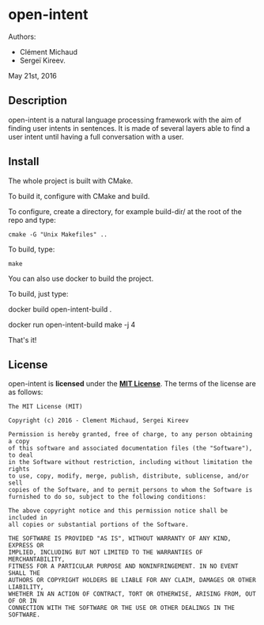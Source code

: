 open-intent
====================

Authors:
+ Clément Michaud
+ Sergeï Kireev.

May 21st, 2016

Description
---------------------

open-intent is a natural language processing framework with the aim of finding user intents in sentences.
It is made of several layers able to find a user intent until having a full conversation with a user.


Install
---------------------

The whole project is built with CMake.

To build it, configure with CMake and build.

To configure, create a directory, for example build-dir/ at the root of the repo and type:

    cmake -G "Unix Makefiles" ..


To build, type:

    make


You can also use docker to build the project.

To build, just type:

   docker build open-intent-build .

   docker run open-intent-build make -j 4

That's it!

License
---------------------

open-intent is **licensed** under the **[MIT License]**. The terms of the license are as follows:

    The MIT License (MIT)

    Copyright (c) 2016 - Clement Michaud, Sergei Kireev

    Permission is hereby granted, free of charge, to any person obtaining a copy
    of this software and associated documentation files (the "Software"), to deal
    in the Software without restriction, including without limitation the rights
    to use, copy, modify, merge, publish, distribute, sublicense, and/or sell
    copies of the Software, and to permit persons to whom the Software is
    furnished to do so, subject to the following conditions:

    The above copyright notice and this permission notice shall be included in
    all copies or substantial portions of the Software.

    THE SOFTWARE IS PROVIDED "AS IS", WITHOUT WARRANTY OF ANY KIND, EXPRESS OR
    IMPLIED, INCLUDING BUT NOT LIMITED TO THE WARRANTIES OF MERCHANTABILITY,
    FITNESS FOR A PARTICULAR PURPOSE AND NONINFRINGEMENT. IN NO EVENT SHALL THE
    AUTHORS OR COPYRIGHT HOLDERS BE LIABLE FOR ANY CLAIM, DAMAGES OR OTHER LIABILITY,
    WHETHER IN AN ACTION OF CONTRACT, TORT OR OTHERWISE, ARISING FROM, OUT OF OR IN
    CONNECTION WITH THE SOFTWARE OR THE USE OR OTHER DEALINGS IN THE SOFTWARE.


[MIT License]: https://opensource.org/licenses/MIT
